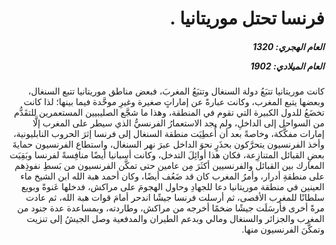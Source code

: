 <h1 dir="rtl">فرنسا تحتل موريتانيا .</h1>

<h5 dir="rtl">العام الهجري:  1320

العام الميلادي: 1902

</h5>

<p dir="rtl">كانت موريتانيا تتبَعُ دولة السنغال وتتبَعُ المغربَ، فبعض مناطق موريتانيا تتبع السنغال، وبعضها يتبع المغرب، وكانت عبارةً عن إماراتٍ صغيرة وغيرِ موحَّدة فيما بينها؛ لذا كانت تخضَعُ للدول الكبيرة التي تقوم في المنطقة، وهذا ما شجَّع الصليبيين المستعمرين للتقَدُّم من السواحل إلى الداخلِ، ولم يجد الاستعمارُ الفرنسيُّ الذي سيطر على المغرب إلَّا إمارات مفكَّكة، وخاصةً بعد أن أُعطِيَت منطقة السنغال إلى فرنسا إثرَ الحروب النابليونية، وأخذ الفرنسيون يتحرَّكون بحذَرٍ نحوَ الداخل عبرَ نهر السنغال، واستطاع الفرنسيون حمايةَ بعضِ القبائل المتنازِعة، فكان هذا أوائِلَ التدخل، وكانت أسبانيا أيضًا منافِسةً لفرنسا وبَقِيَت المعارك بين القبائل والفرنسيين أكثَرَ مِن عامين حتى تمكَّن الفرنسيون من بَسطِ نفوذِهم على منطقةِ أدرار، وأمرُ المغرب كان قد ضَعُف أيضًا، وكان أحمد هبة الله ابن الشيخ ماء العينين في منطقة موريتانيا دعا للجهادِ وحاول الهجومَ على مراكش، فدخلها عَنوةً وبويع سلطانًا للمغرب الأقصى، ثم أرسلت فرنسا جيشًا اندحر أمامَ قوات هبة الله، ثم عادت مرةً أخرى فأرسَلَت جيشًا ضخمًا أخرجه من مراكش، وطاردته، وبمساعدة عدة جنود من المغرب والجزائر والسنغال ومالي وبدعم الطيران والمدفعية وصل الجيشُ إلى تنزيت وتمكَّنَ الفرنسيون منها.</p></br>

